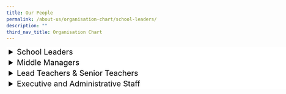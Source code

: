```yaml
---
title: Our People
permalink: /about-us/organisation-chart/school-leaders/
description: ""
third_nav_title: Organisation Chart
---
```

<style>
details {
  font: 16px;
	color: #000;
	font-size: 20px;
  width: 800px;
}

details > summary {
  padding: 2px 6px;
  width: 800px;
  background-color: #fff;
  border: none;
  cursor: pointer;
}

details > p {
  border-radius: 0 0 2px 6px;
  background-color: #ddd;
  padding: 2px 6px;
  margin: 0;
}

details[open] > summary {
  background-color: #fff;
}

</style>

<details>
<summary>School Leaders</summary><br>
<img src="/images/mr%20abdul%20harris%20bin%20sumardi.jpg" style="width:25%">
<center><b>Mr Abdul Harris Bin Sumardi <br></b>Principal<center>

<img src="/images/mr derrick hoi.jpg" style="width:25%">
<center> <b>Mr Derrick Hoi Weng Kit  <br> </b>
	Vice-Principal <center>
	
<img src="/images/mr%20lek%20chun%20guan.jpg" style="width:25%">
<center> <b>Mr Lek Chun Guan  <br> </b>
	Vice-Principal (Adminstration)  <center></center></center></center></center></center></center>
</details>

<details>
	<summary>Middle Managers</summary><br>
<img src="/images/mdm%20fauziah%20bte%20ahmad.jpg" style="width:25%">
<center> <b>Mdm Fauziah Bte Ahmad<br></b>
HOD/Character &amp; Citizenship Education<center>
	
<img src="/images/miss%20lee%20chew%20yen.jpg" style="width:25%">
<center> <b>Ms Lee Chew Yen<br> </b>
HOD/English Language &amp; Literature<center>
<br>
	
<br><br>
	

<center> <b>Mr Zhong Shenghan Desmond<br> </b>
HOD/Humanities<center>
	
<img src="/images/mdm%20quek%20liza.jpg" style="width:25%">
<center> <b>Mdm Quek Liza<br> </b>
HOD/ICT<center>

<img src="/images/mr%20lau%20yongxing%20bob.jpeg" style="width:25%">
<center> <b>Mr Lau Yongxing Bob<br> </b>
HOD/Mathematics<center>

	
<img src="/images/mr li yundong.jpeg" style="width:25%">
<center> <b>Mr Li Yundong<br> </b>
HOD/Mother Tongue Languages<center>
	
<img src="/images/mdm%20goh%20sok%20fern.jpg" style="width:25%">
<center> <b>Mdm Goh Sok Fern<br> </b>
HOD/Science<center> <img src="/images/mdm%20nur%20rakeezah%20bte%20abdul%20rahim.jpg" style="width:25%">
<center> <b>Mdm Nur Rakeezah Bte Abdul Rahim<br> </b>
HOD/Student Management<center>

		
<img src="/images/mr%20heng%20yih%20foo%20hector.jpg" style="width:25%">
<center> <b>Mr Heng Yih Foo Hector<br> </b>
HOD/Technology &amp; Design<center>
	
<img src="/images/mdm nur hidayah binte moktar.jpg" style="width:25%">
<center> <b>Mdm Nur Hidayah Bte Moktar<br> </b>
School Staff Developer<center>
	

	
<img src="/images/ms%20maria%20marzuki.jpeg" style="width:25%">
<center> <b>Ms Maria Marzuki<br> </b>
Year Head/ Lower Sec<center>
	
<img src="/images/mdm%20soo%20woon%20siew.jpg" style="width:25%">
<center> <b>Mdm Soo Woon Siew<br> </b>
Year Head/ Upper Sec<center>
	
<img src="/images/ms%20nurul%20atika%20bte%20ramli.jpg" style="width:25%">
<center> <b>Ms Nurul Atika Bte Ramli<br> </b>
Assistant Year Head/ Lower Sec<center>
	
<img src="/images/mr%20huang%20kai%20sen%20clement.jpg" style="width:25%">
<center> <b>Mr Huang Kai Sen Clement<br> </b>
Assistant Year Head/Upper Sec<center>

	
<img src="/images/miss see ai xin alliot.jpg" style="width:25%">
<center> <b>Ms See Ai Xin Alliot<br> </b>
Assistant Year Head (Acting)<center>
	
	
<img src="/images/ms nadia binte eddy razali.jpg" style="width:25%">
<center> <b>Mdm Nadia Binte Eddy Razali<br> </b>
SH/Character &amp; Citizenship Education<center>
	
<img src="/images/miss%20teo%20shi%20yun%20madeline.jpg" style="width:25%">
<center> <b>Miss Teo Shi Yun Madeline<br> </b>
SH/Food &amp; Nutrition<center>
	
<img src="/images/miss loh may-kay maria.jpg" style="width:25%">
<center> <b>Ms Loh May-Kay Maria<br> </b>
SH/History (Acting)<center>
	
<img src="/images/mr%20chan%20chi%20thio.jpeg" style="width:25%">
<center> <b>Mr Chan Chi Thio<br> </b>
SH/ICT<center>
	
<img src="/images/mr%20lee%20chuen%20hing.jpeg" style="width:25%">
<center> <b>Mr Lee Chuen Hing<br> </b>
SH/Mathematics<center>
<br><br><br>
	

<center> <b>Mr Lee Teck Choon Robert<br> </b>
SH/Physical Education<center>

<img src="/images/miss melissa manuela rama shan.jpg" style="width:25%">
<center> <b>Ms Melissa Manuela  
Rama Shan<br> </b>
SH/Chemistry<center>
	
<img src="/images/mr mohammad redzuan bin ja'afar.jpg" style="width:25%">
<center> <b>Mr Mohammad Redzuan  
Bin Jaafar<br> </b>
SH/Student Management<center></center></center></center></center></center></center></center></center></center></center></center></center></center></center></center></center></center></center></center></center></center></center></center></center></center></center></center></center></center></center></center></center></center></center></center></center></center></center></center></center></center></center></center></center></center></center>
</details>

<details>
	<summary>Lead Teachers &amp; Senior Teachers</summary><br>
<table class="MsoTableGrid" border="0" cellspacing="0" cellpadding="0" align="left" style="border-collapse:collapse;border:none;mso-yfti-tbllook:1184;mso-table-lspace:
 9.0pt;margin-left:6.75pt;mso-table-rspace:9.0pt;margin-right:6.75pt;
 mso-table-anchor-vertical:paragraph;mso-table-anchor-horizontal:margin;
 mso-table-left:left;mso-table-top:.05pt;mso-padding-alt:0in 5.4pt 0in 5.4pt;
 mso-border-insideh:none;mso-border-insidev:none"><tbody><tr style="mso-yfti-irow:0;mso-yfti-firstrow:yes;height:27.4pt"><td width="261" valign="top" style="width:195.65pt;padding:0in 5.4pt 0in 5.4pt;
  height:27.4pt"><p class="MsoNormal" align="center" style="margin-bottom:0in;text-align:center;
  line-height:normal;mso-element:frame;mso-element-frame-hspace:9.0pt;
  mso-element-wrap:around;mso-element-anchor-vertical:paragraph;mso-element-anchor-horizontal:
  margin;mso-element-top:.05pt;mso-height-rule:exactly">
<img style="width:25%" src="/images/mdm%20saha%20mousumi.jpeg"><b>Mdm Saha Mousumi</b><br>LT/English Language</p></td><td width="261" valign="top" style="width:195.65pt;padding:0in 5.4pt 0in 5.4pt;
  height:27.4pt"><p class="MsoNormal" align="center" style="margin-bottom:0in;text-align:center;
  line-height:normal;mso-element:frame;mso-element-frame-hspace:9.0pt;
  mso-element-wrap:around;mso-element-anchor-vertical:paragraph;mso-element-anchor-horizontal:
  margin;mso-element-top:.05pt;mso-height-rule:exactly">        <img style="width:25%" src="/images/mdm puvaneswari d_o raman.jpg"><b>Mdm Puvaneswari d/o Raman</b><br>ST/Mathematics</p></td></tr><tr style="mso-yfti-irow:1;height:26.8pt"><td width="261" valign="top" style="width:195.65pt;padding:0in 5.4pt 0in 5.4pt;
  height:26.8pt"><p class="MsoNormal" align="center" style="margin-bottom:0in;text-align:center;
  line-height:normal;mso-element:frame;mso-element-frame-hspace:9.0pt;
  mso-element-wrap:around;mso-element-anchor-vertical:paragraph;mso-element-anchor-horizontal:
  margin;mso-element-top:.05pt;mso-height-rule:exactly">       
<img style="width:25%" src="/images/mdm wang fang.jpg"><b>Mdm Wang Fang</b><br>ST/Chinese Language</p></td><td width="261" valign="top" style="width:195.65pt;padding:0in 5.4pt 0in 5.4pt;
  height:26.8pt"><p class="MsoNormal" align="center" style="margin-bottom:0in;text-align:center;
  line-height:normal;mso-element:frame;mso-element-frame-hspace:9.0pt;
  mso-element-wrap:around;mso-element-anchor-vertical:paragraph;mso-element-anchor-horizontal:
  margin;mso-element-top:.05pt;mso-height-rule:exactly">       
<img style="width:25%" src="/images/mr syed ali bin mohd alhabshee.jpg"><b>Mr Syed Ali Bin Mohamed Alhabshee</b><br>ST/Science</p></td></tr><tr style="mso-yfti-irow:2;mso-yfti-lastrow:yes;height:27.4pt"><td width="261" valign="top" style="width:195.65pt;padding:0in 5.4pt 0in 5.4pt;
  height:27.4pt"><p class="MsoNormal" align="center" style="margin-bottom:0in;text-align:center;
  line-height:normal;mso-element:frame;mso-element-frame-hspace:9.0pt;
  mso-element-wrap:around;mso-element-anchor-vertical:paragraph;mso-element-anchor-horizontal:
  margin;mso-element-top:.05pt;mso-height-rule:exactly">       
<img style="width:25%" src="/images/mr muhamad hamim b abdul rahim.jpg"><b>Mr Muhammad Hamim B Abdul Rahim<br></b>ST/PE</p></td><td width="261" valign="top" style="width:195.65pt;padding:0in 5.4pt 0in 5.4pt;
  height:27.4pt"><p class="MsoNormal" align="center" style="margin-bottom:0in;text-align:center;
  line-height:normal;mso-element:frame;mso-element-frame-hspace:9.0pt;
  mso-element-wrap:around;mso-element-anchor-vertical:paragraph;mso-element-anchor-horizontal:
  margin;mso-element-top:.05pt;mso-height-rule:exactly">         <img style="width:25%" src="/images/mr ahmad luqman bin ghazali.jpg"><b>Mr Ahmad Luqman Bin Ghazali<br></b>ST/CCE</p></td></tr></tbody></table><br><br>
</details>

<details>
	<summary>Executive and Administrative Staff</summary><br>
<img src="/images/mr%20lek%20chun%20guan.jpg" style="width:25%">
<center> <b>Mr Lek Chun Guan  <br> </b>
	Vice-Principal (Administration) <center>
		
<img src="/images/mr%20wang%20pok%20shien.jpeg" style="width:25%">
<center> <b>Mr Wang Pok Shien  <br> </b>
Administration Manager<center>
	
<img src="/images/mr%20low%20yoong%20chee.jpeg" style="width:25%">
<center> <b>Mr&nbsp;Low Yoong Chee Frankie <br> </b>
Operations Manager<center></center></center></center></center></center></center>
</details>